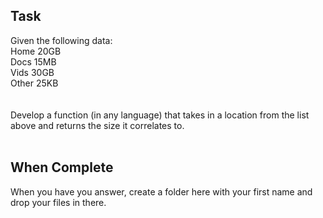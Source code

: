 <h2>Task</h2>
Given the following data:<br />
Home 20GB<br />
Docs 15MB<br />
Vids 30GB<br />
Other 25KB<br />
<br /><br />
Develop a function (in any language) that takes in a location from the list above and returns the size it correlates to.
<br /><br />
<h2>When Complete</h2>
When you have you answer, create a folder here with your first name and drop your files in there. 
